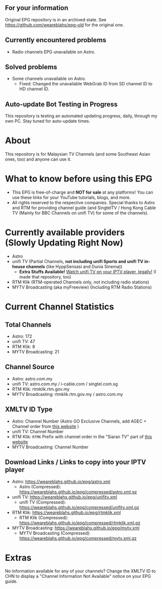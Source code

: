 ## For your information
Original EPG repository is in an archived state. See https://github.com/weareblahs/epg-old for the original one.
## Currently encountered problems
- Radio channels EPG unavailable on Astro.
## Solved problems
- Some channels unavailable on Astro.
  - Fixed: Changed the unavailable WebGrab ID from SD channel ID to HD channel ID.
## Auto-update Bot Testing in Progress
This repository is testing an automated updating progress, daily, through my own PC. Stay tuned for auto-update times.

# About
This repository is for Malaysian TV Channels (and some Southeast Asian ones, too) and anyone can use it.

# What to know before using this EPG
- This EPG is free-of-charge and **NOT for sale** at any platforms! You can use these links for your YouTube tutorials, blogs, and more.
- All rights reserved to the respective companies. Special thanks to Astro and RTM for providing channel guide (and SingtelTV / Hong Kong Cable TV (Mainly for BBC Channels on unifi TV) for some of the channels).

# Currently available providers (Slowly Updating Right Now)
- Astro
- unifi TV (Partial Channels, **not including unifi Sports and unifi TV in-house channels** (like HyppSensasi and Dunia Sinema))
    - **Extra Stuffs Available!** [Watch unifi TV on your IPTV player, legally!](https://github.com/weareblahs/unifi-tv) (I made that repository, too)
- RTM Klik (RTM-operated Channels only, not including radio stations)
- MYTV Broadcasting (aka myFreeview) (Including RTM Radio Stations)

# Current Channel Statistics
## Total Channels
- Astro: 172
- unifi TV: 47
- RTM Klik: 8
- MYTV Broadcasting: 21  
## Channel Source
- Astro: astro.com.my
- unifi TV: astro.com.my / i-cable.com / singtel.com.sg
- RTM Klik: rtmklik.rtm.gov.my
- MYTV Broadcasting: rtmklik.rtm.gov.my / astro.com.my  
## XMLTV ID Type
- Astro: Channel Number (Astro GO Exclusive Channels, add AGEC + Channel order from [this website](https://content.astro.com.my/) )
- unifi TV: Channel Number  
- RTM Klik: ``RTMK`` Prefix with channel order in the "Siaran TV" part of [this website](https://rtmklik.rtm.gov.my/)    
- MYTV Broadcasting: Channel Number  
## Download Links / Links to copy into your IPTV player
- Astro: https://weareblahs.github.io/epg/astro.xml
  - Astro (Compressed): https://weareblahs.github.io/epg/compressed/astro.xml.gz
- unifi TV: https://weareblahs.github.io/epg/unifitv.xml  
  - unifi TV (Compressed): https://weareblahs.github.io/epg/compressed/unifitv.xml.gz
- RTM Klik: https://weareblahs.github.io/epg/rtmklik.xml  
  - RTM Klik (Compressed): https://weareblahs.github.io/epg/compressed/rtmklik.xml.gz
- MYTV Broadcasting: https://weareblahs.github.io/epg/mytv.xml    
  - MYTV Broadcasting (Compressed): https://weareblahs.github.io/epg/compressed/mytv.xml.gz
# Extras
No information available for any of your channels? Change the XMLTV ID to CHN to display a "Channel Information Not Available" notice on your EPG guide.
